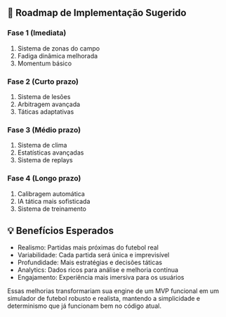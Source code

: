 ## 🎯 Roadmap de Implementação Sugerido

### Fase 1 (Imediata)

1. Sistema de zonas do campo
2. Fadiga dinâmica melhorada
3. Momentum básico

### Fase 2 (Curto prazo)

1. Sistema de lesões
2. Arbitragem avançada
3. Táticas adaptativas

### Fase 3 (Médio prazo)

1. Sistema de clima
2. Estatísticas avançadas
3. Sistema de replays

### Fase 4 (Longo prazo)

1. Calibragem automática
2. IA tática mais sofisticada
3. Sistema de treinamento

## 💡 Benefícios Esperados

- Realismo: Partidas mais próximas do futebol real
- Variabilidade: Cada partida será única e imprevisível
- Profundidade: Mais estratégias e decisões táticas
- Analytics: Dados ricos para análise e melhoria contínua
- Engajamento: Experiência mais imersiva para os usuários

Essas melhorias transformariam sua engine de um MVP funcional em um simulador de futebol robusto e realista, mantendo a simplicidade e determinismo que já funcionam bem no código atual.

